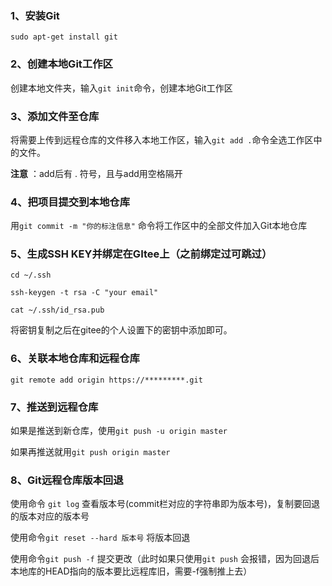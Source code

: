 ### 1、安装Git

`sudo apt-get install git`

### 2、创建本地Git工作区

创建本地文件夹，输入`git init`命令，创建本地Git工作区

### 3、添加文件至仓库

将需要上传到远程仓库的文件移入本地工作区，输入`git add .`命令全选工作区中的文件。

**注意** ：add后有 . 符号，且与add用空格隔开

### 4、把项目提交到本地仓库

用`git commit -m "你的标注信息"` 命令将工作区中的全部文件加入Git本地仓库

### 5、生成SSH KEY并绑定在GItee上（之前绑定过可跳过）

`cd ~/.ssh`

`ssh-keygen -t rsa -C "your email"`

`cat ~/.ssh/id_rsa.pub`

将密钥复制之后在gitee的个人设置下的密钥中添加即可。

### 6、关联本地仓库和远程仓库

`git remote add origin https://*********.git`

### 7、推送到远程仓库

如果是推送到新仓库，使用`git push -u origin master`

如果再推送就用`git push origin master`

### 8、Git远程仓库版本回退

使用命令 `git log` 查看版本号(commit栏对应的字符串即为版本号)，复制要回退的版本对应的版本号

使用命令`git reset --hard 版本号` 将版本回退

使用命令`git push -f` 提交更改（此时如果只使用`git push` 会报错，因为回退后本地库的HEAD指向的版本要比远程库旧，需要-f强制推上去）

 

